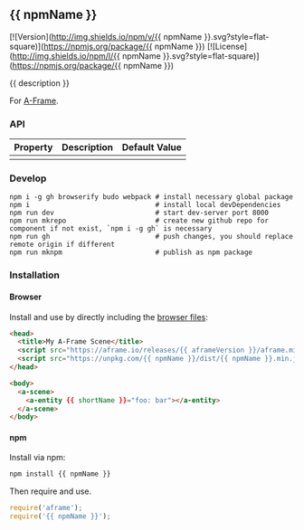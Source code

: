## {{ npmName }}

[![Version](http://img.shields.io/npm/v/{{ npmName }}.svg?style=flat-square)](https://npmjs.org/package/{{ npmName }})
[![License](http://img.shields.io/npm/l/{{ npmName }}.svg?style=flat-square)](https://npmjs.org/package/{{ npmName }})

{{ description }}

For [A-Frame](https://aframe.io).

### API

| Property | Description | Default Value |
| -------- | ----------- | ------------- |
|          |             |               |


### Develop

```
npm i -g gh browserify budo webpack # install necessary global package
npm i                               # install local devDependencies
npm run dev                         # start dev-server port 8000
npm run mkrepo                      # create new github repo for component if not exist, `npm i -g gh` is necessary
npm run gh                          # push changes, you should replace remote origin if different
npm run mknpm                       # publish as npm package
```

### Installation

#### Browser

Install and use by directly including the [browser files](dist):

```html
<head>
  <title>My A-Frame Scene</title>
  <script src="https://aframe.io/releases/{{ aframeVersion }}/aframe.min.js"></script>
  <script src="https://unpkg.com/{{ npmName }}/dist/{{ npmName }}.min.js"></script>
</head>

<body>
  <a-scene>
    <a-entity {{ shortName }}="foo: bar"></a-entity>
  </a-scene>
</body>
```

<!-- If component is accepted to the Registry, uncomment this. -->
<!--
Or with [angle](https://npmjs.com/package/angle/), you can install the proper
version of the component straight into your HTML file, respective to your
version of A-Frame:

```sh
angle install {{ npmName }}
```
-->

#### npm

Install via npm:

```bash
npm install {{ npmName }}
```

Then require and use.

```js
require('aframe');
require('{{ npmName }}');
```
